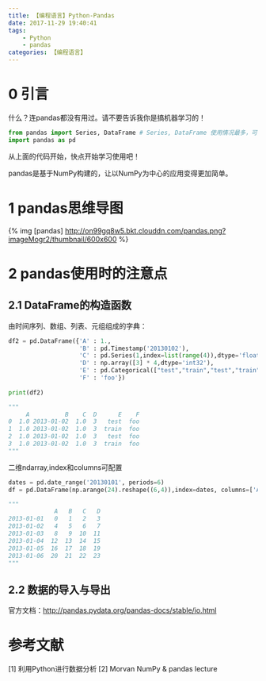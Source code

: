 ```yaml
---
title: 【编程语言】Python-Pandas
date: 2017-11-29 19:40:41
tags:
    - Python
    - pandas
categories: 【编程语言】
---
```

# 0 引言
什么？连pandas都没有用过。请不要告诉我你是搞机器学习的！

```Python
from pandas import Series, DataFrame # Series, DataFrame 使用情况最多，可以引入本地命名空间
import pandas as pd
```
从上面的代码开始，快点开始学习使用吧！
<!--more-->
pandas是基于NumPy构建的，让以NumPy为中心的应用变得更加简单。
# 1 pandas思维导图 
{% img [pandas] http://on99gq8w5.bkt.clouddn.com/pandas.png?imageMogr2/thumbnail/600x600 %}
# 2 pandas使用时的注意点

## 2.1 DataFrame的构造函数
由时间序列、数组、列表、元组组成的字典：
```Python
df2 = pd.DataFrame({'A' : 1.,
                    'B' : pd.Timestamp('20130102'),
                    'C' : pd.Series(1,index=list(range(4)),dtype='float32'),
                    'D' : np.array([3] * 4,dtype='int32'),
                    'E' : pd.Categorical(["test","train","test","train"]),
                    'F' : 'foo'})
                    
print(df2)

"""
     A          B    C  D      E    F
0  1.0 2013-01-02  1.0  3   test  foo
1  1.0 2013-01-02  1.0  3  train  foo
2  1.0 2013-01-02  1.0  3   test  foo
3  1.0 2013-01-02  1.0  3  train  foo
"""
```
二维ndarray,index和columns可配置
```Python
dates = pd.date_range('20130101', periods=6)
df = pd.DataFrame(np.arange(24).reshape((6,4)),index=dates, columns=['A','B','C','D'])

"""
             A   B   C   D
2013-01-01   0   1   2   3
2013-01-02   4   5   6   7
2013-01-03   8   9  10  11
2013-01-04  12  13  14  15
2013-01-05  16  17  18  19
2013-01-06  20  21  22  23
"""
```

## 2.2 数据的导入与导出
官方文档：http://pandas.pydata.org/pandas-docs/stable/io.html

# 参考文献
[1] 利用Python进行数据分析
[2] Morvan NumPy & pandas lecture
